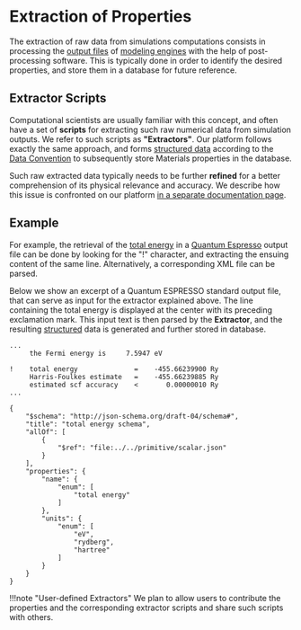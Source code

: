 # Extraction of Properties

The extraction of raw data from simulations computations consists in processing the [output files](../data-on-disk/overview.md) of [modeling engines](../software/applications.md) with the help of post-processing software. This is typically done in order to identify the desired properties, and store them in a database for future reference. 

## Extractor Scripts

Computational scientists are usually familiar with this concept, and often have a set of **scripts** for extracting such raw numerical data from simulation outputs. We refer to such scripts as **"Extractors"**. Our platform follows exactly the same approach, and forms [structured data](../data-structured/overview.md) according to the [Data Convention](../data-structured/con.md) to subsequently store Materials properties in the database.

Such raw extracted data typically needs to be further **refined** for a better comprehension of its physical relevance and accuracy. We describe how this issue is confronted on our platform [in a separate documentation page](refinement.md).

## Example

For example, the retrieval of the [total energy](scalar/energies.md) in a [Quantum Espresso](../software/modeling/quantum-espresso.md) output file can be done by looking for the "!" character, and extracting the ensuing content of the same line. Alternatively, a corresponding XML file can be parsed.

Below we show an excerpt of a Quantum ESPRESSO standard output file, that can serve as input for the extractor explained above. The line containing the total energy is displayed at the center with its preceding exclamation mark. This input text is then parsed by the **Extractor**, and the resulting [structured](data/overview.md) data is generated and further stored in database.

```tab="Extractor Input"
...
     the Fermi energy is     7.5947 eV

!    total energy              =    -455.66239900 Ry
     Harris-Foulkes estimate   =    -455.66239885 Ry
     estimated scf accuracy    <       0.00000010 Ry
...
```


```tab="Extractor Output"
{
    "$schema": "http://json-schema.org/draft-04/schema#",
    "title": "total energy schema",
    "allOf": [
        {
            "$ref": "file:../../primitive/scalar.json"
        }
    ],
    "properties": {
        "name": {
            "enum": [
                "total energy"
            ]
        },
        "units": {
            "enum": [
                "eV",
                "rydberg",
                "hartree"
            ]
        }
    }
}
```

!!!note "User-defined Extractors"
    We plan to allow users to contribute the properties and the corresponding extractor scripts and share such scripts with others.
